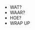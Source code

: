 * <!-- .element: class="" -->WAT?
* <!-- .element: class="" -->WAAR?
* <!-- .element: class="" -->HOE?
* <!-- .element: class="fragment grow" -->WRAP UP